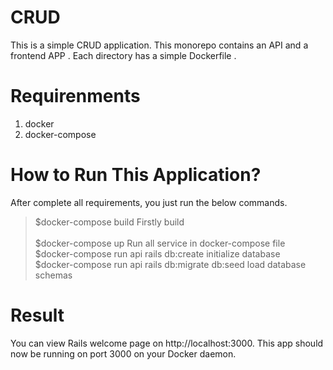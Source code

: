 # CRUD  
This is a simple CRUD application. This monorepo contains an API and a frontend APP . Each
directory has a simple Dockerfile . 
 
# Requirenments 
1. docker
2. docker-compose
 
# How to Run This Application? 
After complete all requirements, you just run the below commands.

> $docker-compose build      Firstly build<br>  
> $docker-compose up         Run all service in docker-compose file<br> 
> $docker-compose run api rails db:create   initialize database<br> 
> $docker-compose run api rails db:migrate db:seed    load database schemas<br>

# Result

You can view Rails welcome page on http://localhost:3000. This app should now be running on port 3000 on your Docker daemon.